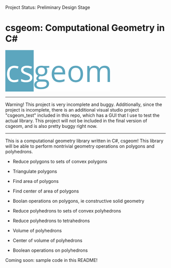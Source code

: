 Project Status: Preliminary Design Stage

# csgeom: Computational Geometry in C#
![csgeom](https://raw.githubusercontent.com/bennywwg/csgeom/master/csgeom/csgeom/logo.png)

---

Warning! This project is very incomplete and buggy. Additionally, since the project is incomplete, there is an additional visual studio project "csgeom_test" included in this repo, which has a GUI that I use to test the actual library. This project will not be included in the final version of csgeom, and is also pretty buggy right now.

---

This is a computational geometry library written in C#, csgeom! This library will be able to perform nontrivial geometry operations on polygons and polyhedrons.

* Reduce polygons to sets of convex polygons
* Triangulate polygons
* Find area of polygons
* Find center of area of polygons
* Boolan operations on polygons, ie constructive solid geometry


* Reduce polyhedrons to sets of convex polyhedrons
* Reduce polyhedrons to tetrahedrons
* Volume of polyhedrons
* Center of volume of polyhedrons
* Boolean operations on polyhedrons

Coming soon: sample code in this README!
